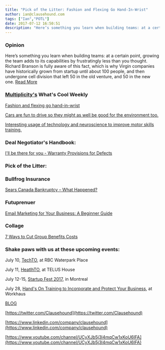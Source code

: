 ```yaml
---
title: "Pick of the Litter: Fashion and Flexing Go Hand-In-Wrist"
author: ian@clausehound.com
tags: ["Ian","POTL"]
date: 2017-07-12 16:50:51
description: "Here’s something you learn when building teams: at a certain point, growing the team adds to its capabilities by frustratingly less than you thought. Richard Branson is fully aware of this fact, which is why Virgin companies have historically grown from startup until about 100 people, and then undergone cell division that left 50 in the old venture, and 50 in the new one."
---
```




### Opinion

 Here’s something you learn when building teams: at a certain point, growing the team adds to its capabilities by frustratingly less than you thought. Richard Branson is fully aware of this fact, which is why Virgin companies have historically grown from startup until about 100 people, and then undergone cell division that left 50 in the old venture, and 50 in the new one. [Read More](http://blog.clausehound.com/diminishing-returns/)

### [Multiplicity's](https://multiplicity.media) What's Cool Weekly



[Fashion and flexing go hand-in-wrist](https://blog.clausehound.com/the-best-of-whats-cool/)



[Cars are fun to drive so they might as well be good for the environment too. ](https://blog.clausehound.com/the-best-of-whats-cool/)



[Interesting usage of technology and neuroscience to improve motor skills training. ](https://blog.clausehound.com/the-best-of-whats-cool/)



### Deal Negotiator's Handbook: 

[ I'll be there for you - Warranty Provisions for Defects ](http://blog.clausehound.com/ill-be-there-for-you-warranty-provisions-for-defects/)

### Pick of the Litter:



### Bullfrog Insurance 

[ Sears Canada Bankruptcy – What Happened?](https://blog.clausehound.com/sears-canada-bankruptcy-what-happened-2/)



### Futuprenuer 

[ Email Marketing for Your Business: A Beginner Guide](https://blog.clausehound.com/email-marketing-for-your-business-a-beginner-guide/)



### Collage 

[7 Ways to Cut Group Benefits Costs](http://blog.clausehound.com/7-ways-to-cut-group-benefits-costs/)

### Shake paws with us at these upcoming events: 

July 10, [TechTO](https://blog.clausehound.com/techto-at-rbc-waterpark-place/), at RBC Waterpark Place

July 11, [HeatlhTO](https://blog.clausehound.com/healthto-meetup/), at TELUS House

July 12-15, [Startup Fest 2017](https://blog.clausehound.com/startup-fest-2017/), in Montreal

July 28, [Hand's On Training to Incorporate and Protect Your Business](https://blog.clausehound.com/hands-on-training-to-incorporate-and-protect-your-business/), at Workhaus

[BLOG](http://blog.clausehound.com)

[https://twitter.com/Clausehound](https://twitter.com/Clausehound)

[https://www.linkedin.com/company/clausehound](https://www.linkedin.com/company/clausehound)

[https://www.youtube.com/channel/UCyXJb5j3l4mqCw1xKoU6IFA](https://www.youtube.com/channel/UCyXJb5j3l4mqCw1xKoU6IFA)

